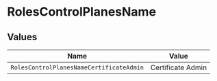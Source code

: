 # RolesControlPlanesName


## Values

| Name                                     | Value                                    |
| ---------------------------------------- | ---------------------------------------- |
| `RolesControlPlanesNameCertificateAdmin` | Certificate Admin                        |